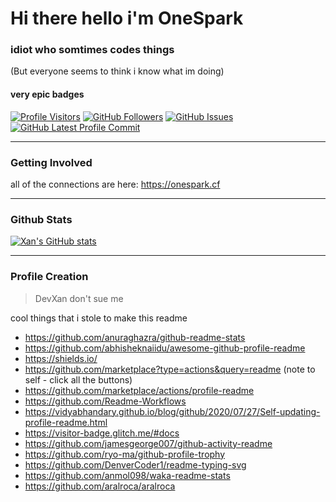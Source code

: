 # Hi there hello i'm OneSpark
### idiot who somtimes codes things
(But everyone seems to think i know what im doing)
#### very epic badges
 [![Profile Visitors](https://visitor-badge-reloaded.herokuapp.com/badge?page_id=dotargz.visitor.badge.reloaded&color=AA00C3&style=for-the-badge&logo=github)](https://github.com/dotargz)
 [![GitHub Followers](https://img.shields.io/github/followers/devxan?color=AA00C3&logo=github&style=for-the-badge)](https://github.com/dotargz?tab=followers/)
 [![GitHub Issues](https://img.shields.io/github/issues/devxan/devxan?label=Profile%20Issues&color=AA00C3&logo=github&style=for-the-badge)](https://github.com/dotargz/dotargz/issues/)
 [![GitHub Latest Profile Commit](https://img.shields.io/github/last-commit/dotargz/not-at-all-copying-devxan?color=AA00C3&logo=github&style=for-the-badge&label=Latest%20Profile%20Commit)](https://github.com/dotargz/not-at-all-copying-devxan/commits/master)

<hr>

### Getting Involved

all of the connections are here: https://onespark.cf

<hr>

### Github Stats 
[![Xan's GitHub stats](https://github-readme-stats.vercel.app/api?username=dotargz&bg_color=30,ff5959,ff6969&title_color=fff&text_color=fff&icon_color=fff&show_icons=true)](https://github.com/anuraghazra/github-readme-stats)

<hr>

### Profile Creation

 > DevXan don't sue me

cool things that i stole to make this readme
- https://github.com/anuraghazra/github-readme-stats
- https://github.com/abhisheknaiidu/awesome-github-profile-readme
- https://shields.io/
- https://github.com/marketplace?type=actions&query=readme (note to self - click all the buttons)
- https://github.com/marketplace/actions/profile-readme
- https://github.com/Readme-Workflows
- https://vidyabhandary.github.io/blog/github/2020/07/27/Self-updating-profile-readme.html
- https://visitor-badge.glitch.me/#docs
- https://github.com/jamesgeorge007/github-activity-readme
- https://github.com/ryo-ma/github-profile-trophy
- https://github.com/DenverCoder1/readme-typing-svg
- https://github.com/anmol098/waka-readme-stats
- https://github.com/aralroca/aralroca
